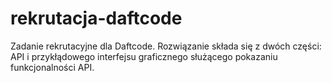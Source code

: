 # rekrutacja-daftcode
Zadanie rekrutacyjne dla Daftcode. Rozwiązanie składa się z dwóch części: API i przykłądowego interfejsu graficznego służącego pokazaniu funkcjonalności API.
